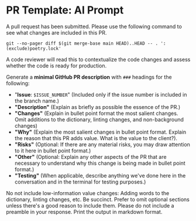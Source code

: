 # PR Template: AI Prompt

A pull request has been submitted. Please use the following command to see what changes are included in this PR.
```
git --no-pager diff $(git merge-base main HEAD)..HEAD -- . ':(exclude)poetry.lock'
```

A code reviewer will read this to contextualize the code changes and assess whether the code is ready for production.

Generate a **minimal GitHub PR description** with `###` headings for the following:
- "**Issue**: `$ISSUE_NUMBER`" (Included only if the issue number is included in the branch name.)
- **"Description"** (Explain as briefly as possible the essence of the PR.)
- **"Changes"** (Explain in bullet point format the most salient changes. Omit additions to the dictionary, linting changes, and non-background changes)
- **"Why"** (Explain the most salient changes in bullet point format. Explain the reason that this PR adds value. What is the value to the client?).
- **"Risks"** (Optional: If there are any material risks, you may draw attention to it here in bullet point format.)
- **"Other"** (Optional: Explain any other aspects of the PR that are necessary to understand why this change is being made in bullet point format.)
- **"Testing"** (When applicable, describe anything we've done here in the conversation and in the terminal for testing purposes.)

No not include low-information value changes: Adding words to the dictionary, linting changes, etc.
Be succinct.
Prefer to omit optional sections unless there's a good reason to include them.
Please do not include a preamble in your response.
Print the output in markdown format.
